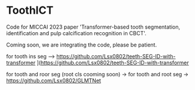 # ToothICT
Code for MICCAI 2023 paper 'Transformer-based tooth segmentation, identification and pulp calcification recognition in CBCT'.

Coming soon, we are integrating the code, please be patient.

for tooth ins seg --> https://github.com/Lsx0802/teeth-SEG-ID-with-transformer ](https://github.com/Lsx0802/teeth-SEG-ID-with-transformer

for tooth and roor seg (root cls cooming soon) -> for tooth and root seg -> https://github.com/Lsx0802/GLMTNet
